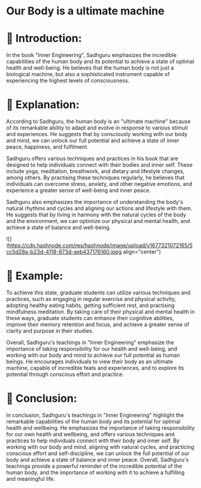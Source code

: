 # Our Body is a ultimate machine

# 📍 Introduction:

In the book "Inner Engineering", Sadhguru emphasizes the incredible capabilities of the human body and its potential to achieve a state of optimal health and well-being. He believes that the human body is not just a biological machine, but also a sophisticated instrument capable of experiencing the highest levels of consciousness.

# 📍 Explanation:

According to Sadhguru, the human body is an "ultimate machine" because of its remarkable ability to adapt and evolve in response to various stimuli and experiences. He suggests that by consciously working with our body and mind, we can unlock our full potential and achieve a state of inner peace, happiness, and fulfilment.

Sadhguru offers various techniques and practices in his book that are designed to help individuals connect with their bodies and inner self. These include yoga, meditation, breathwork, and dietary and lifestyle changes, among others. By practising these techniques regularly, he believes that individuals can overcome stress, anxiety, and other negative emotions, and experience a greater sense of well-being and inner peace.

Sadhguru also emphasizes the importance of understanding the body's natural rhythms and cycles and aligning our actions and lifestyle with them. He suggests that by living in harmony with the natural cycles of the body and the environment, we can optimize our physical and mental health, and achieve a state of balance and well-being.

![](https://cdn.hashnode.com/res/hashnode/image/upload/v1677321072165/5cc5d28a-b23d-4118-873d-aeb437176160.jpeg align="center")

# 📍 Example:

To achieve this state, graduate students can utilize various techniques and practices, such as engaging in regular exercise and physical activity, adopting healthy eating habits, getting sufficient rest, and practising mindfulness meditation. By taking care of their physical and mental health in these ways, graduate students can enhance their cognitive abilities, improve their memory retention and focus, and achieve a greater sense of clarity and purpose in their studies.

Overall, Sadhguru's teachings in "Inner Engineering" emphasize the importance of taking responsibility for our health and well-being, and working with our body and mind to achieve our full potential as human beings. He encourages individuals to view their body as an ultimate machine, capable of incredible feats and experiences, and to explore its potential through conscious effort and practice.

# 📍 Conclusion:

In conclusion, Sadhguru's teachings in "Inner Engineering" highlight the remarkable capabilities of the human body and its potential for optimal health and wellbeing. He emphasizes the importance of taking responsibility for our own health and wellbeing, and offers various techniques and practices to help individuals connect with their body and inner self. By working with our body and mind, aligning with natural cycles, and practicing conscious effort and self-discipline, we can unlock the full potential of our body and achieve a state of balance and inner peace. Overall, Sadhguru's teachings provide a powerful reminder of the incredible potential of the human body, and the importance of working with it to achieve a fulfilling and meaningful life.